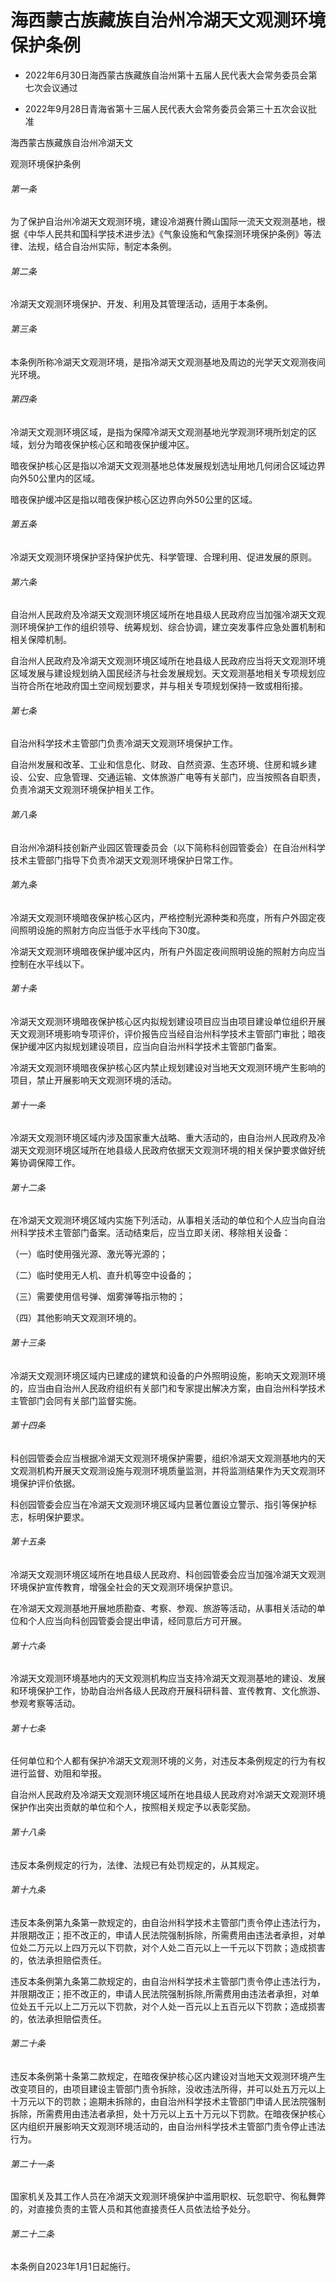 # 海西蒙古族藏族自治州冷湖天文观测环境保护条例

- 2022年6月30日海西蒙古族藏族自治州第十五届人民代表大会常务委员会第七次会议通过

- 2022年9月28日青海省第十三届人民代表大会常务委员会第三十五次会议批准

<!-- INFO END -->

海西蒙古族藏族自治州冷湖天文

观测环境保护条例

###### 第一条

为了保护自治州冷湖天文观测环境，建设冷湖赛什腾山国际一流天文观测基地，根据《中华人民共和国科学技术进步法》《气象设施和气象探测环境保护条例》等法律、法规，结合自治州实际，制定本条例。

###### 第二条

冷湖天文观测环境保护、开发、利用及其管理活动，适用于本条例。

###### 第三条

本条例所称冷湖天文观测环境，是指冷湖天文观测基地及周边的光学天文观测夜间光环境。

###### 第四条

冷湖天文观测环境区域，是指为保障冷湖天文观测基地光学观测环境所划定的区域，划分为暗夜保护核心区和暗夜保护缓冲区。

暗夜保护核心区是指以冷湖天文观测基地总体发展规划选址用地几何闭合区域边界向外50公里内的区域。

暗夜保护缓冲区是指以暗夜保护核心区边界向外50公里的区域。

###### 第五条

冷湖天文观测环境保护坚持保护优先、科学管理、合理利用、促进发展的原则。

###### 第六条

自治州人民政府及冷湖天文观测环境区域所在地县级人民政府应当加强冷湖天文观测环境保护工作的组织领导、统筹规划、综合协调，建立突发事件应急处置机制和相关保障机制。

自治州人民政府及冷湖天文观测环境区域所在地县级人民政府应当将天文观测环境区域发展与建设规划纳入国民经济与社会发展规划。天文观测基地相关专项规划应当符合所在地政府国土空间规划要求，并与相关专项规划保持一致或相衔接。

###### 第七条

自治州科学技术主管部门负责冷湖天文观测环境保护工作。

自治州发展和改革、工业和信息化、财政、自然资源、生态环境、住房和城乡建设、公安、应急管理、交通运输、文体旅游广电等有关部门，应当按照各自职责，负责冷湖天文观测环境保护相关工作。

###### 第八条

自治州冷湖科技创新产业园区管理委员会（以下简称科创园管委会）在自治州科学技术主管部门指导下负责冷湖天文观测环境保护日常工作。

###### 第九条

冷湖天文观测环境暗夜保护核心区内，严格控制光源种类和亮度，所有户外固定夜间照明设施的照射方向应当低于水平线向下30度。

冷湖天文观测环境暗夜保护缓冲区内，所有户外固定夜间照明设施的照射方向应当控制在水平线以下。

###### 第十条

冷湖天文观测环境暗夜保护核心区内拟规划建设项目应当由项目建设单位组织开展天文观测环境影响专项评价，评价报告应当经自治州科学技术主管部门审批；暗夜保护缓冲区内拟规划建设项目，应当向自治州科学技术主管部门备案。

冷湖天文观测环境暗夜保护核心区内禁止规划建设对当地天文观测环境产生影响的项目，禁止开展影响天文观测环境的活动。

###### 第十一条

冷湖天文观测环境区域内涉及国家重大战略、重大活动的，由自治州人民政府及冷湖天文观测环境区域所在地县级人民政府依据天文观测环境的相关保护要求做好统筹协调保障工作。

###### 第十二条

在冷湖天文观测环境区域内实施下列活动，从事相关活动的单位和个人应当向自治州科学技术主管部门备案。活动结束后，应当立即关闭、移除相关设备：

（一）临时使用强光源、激光等光源的；

（二）临时使用无人机、直升机等空中设备的；

（三）需要使用信号弹、烟雾弹等指示物的；

（四）其他影响天文观测环境的。

###### 第十三条

冷湖天文观测环境区域内已建成的建筑和设备的户外照明设施，影响天文观测环境的，应当由自治州人民政府组织有关部门和专家提出解决方案，由自治州科学技术主管部门会同有关部门监督实施。

###### 第十四条

科创园管委会应当根据冷湖天文观测环境保护需要，组织冷湖天文观测基地内的天文观测机构开展天文观测设施与观测环境质量监测，并将监测结果作为天文观测环境保护评价依据。

科创园管委会应当在冷湖天文观测环境区域内显著位置设立警示、指引等保护标志，标明保护要求。

###### 第十五条

冷湖天文观测环境区域所在地县级人民政府、科创园管委会应当加强冷湖天文观测环境保护宣传教育，增强全社会的天文观测环境保护意识。

在冷湖天文观测基地开展地质勘查、考察、参观、旅游等活动，从事相关活动的单位和个人应当向科创园管委会提出申请，经同意后方可开展。

###### 第十六条

冷湖天文观测环境基地内的天文观测机构应当支持冷湖天文观测基地的建设、发展和环境保护工作，协助自治州各级人民政府开展科研科普、宣传教育、文化旅游、参观考察等活动。

###### 第十七条

任何单位和个人都有保护冷湖天文观测环境的义务，对违反本条例规定的行为有权进行监督、劝阻和举报。

自治州人民政府及冷湖天文观测环境区域所在地县级人民政府对冷湖天文观测环境保护作出突出贡献的单位和个人，按照相关规定予以表彰奖励。

###### 第十八条

违反本条例规定的行为，法律、法规已有处罚规定的，从其规定。

###### 第十九条

违反本条例第九条第一款规定的，由自治州科学技术主管部门责令停止违法行为，并限期改正；拒不改正的，申请人民法院强制拆除，所需费用由违法者承担，对单位处二万元以上四万元以下罚款，对个人处二百元以上一千元以下罚款；造成损害的，依法承担赔偿责任。

违反本条例第九条第二款规定的，由自治州科学技术主管部门责令停止违法行为，并限期改正；拒不改正的，申请人民法院强制拆除,所需费用由违法者承担，对单位处五千元以上二万元以下罚款，对个人处一百元以上五百元以下罚款；造成损害的，依法承担赔偿责任。

###### 第二十条

违反本条例第十条第二款规定，在暗夜保护核心区内建设对当地天文观测环境产生改变项目的，由项目建设主管部门责令拆除，没收违法所得，并可以处五万元以上十万元以下的罚款；逾期未拆除的，由自治州科学技术主管部门申请人民法院强制拆除，所需费用由违法者承担，处十万元以上五十万元以下罚款。在暗夜保护核心区内组织开展影响天文观测环境活动的，由自治州科学技术主管部门责令停止违法行为。

###### 第二十一条

国家机关及其工作人员在冷湖天文观测环境保护中滥用职权、玩忽职守、徇私舞弊的，对直接负责的主管人员和其他直接责任人员依法给予处分。

###### 第二十二条

本条例自2023年1月1日起施行。
